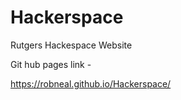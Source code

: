 # Hackerspace
Rutgers Hackespace Website 

Git hub pages link - 

https://robneal.github.io/Hackerspace/
